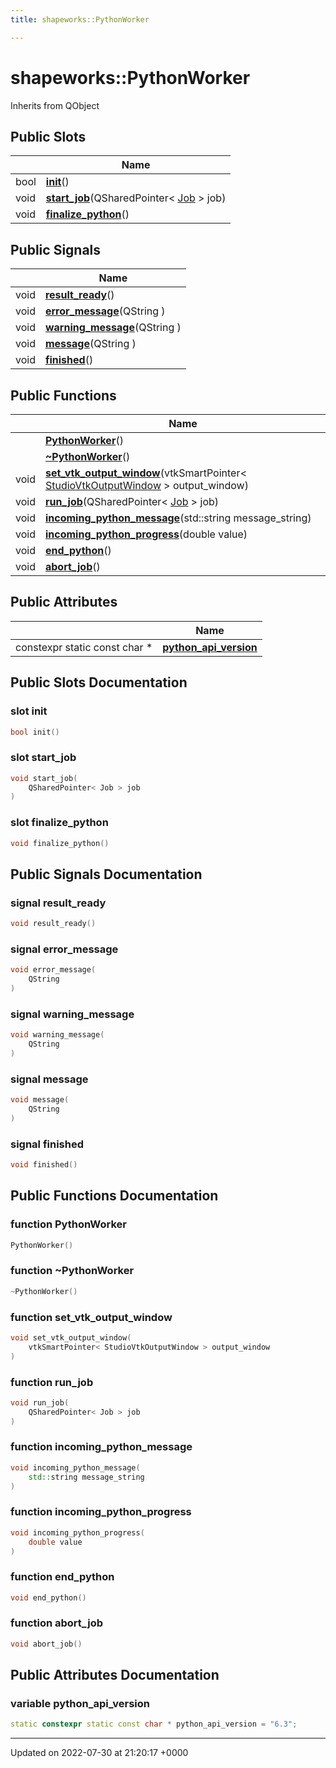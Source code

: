 ```yaml
---
title: shapeworks::PythonWorker

---
```


# shapeworks::PythonWorker





Inherits from QObject

## Public Slots

|                | Name           |
| -------------- | -------------- |
| bool | **[init](../Classes/classshapeworks_1_1PythonWorker.md#slot-init)**() |
| void | **[start_job](../Classes/classshapeworks_1_1PythonWorker.md#slot-start-job)**(QSharedPointer< [Job](../Classes/classshapeworks_1_1Job.md) > job) |
| void | **[finalize_python](../Classes/classshapeworks_1_1PythonWorker.md#slot-finalize-python)**() |

## Public Signals

|                | Name           |
| -------------- | -------------- |
| void | **[result_ready](../Classes/classshapeworks_1_1PythonWorker.md#signal-result-ready)**() |
| void | **[error_message](../Classes/classshapeworks_1_1PythonWorker.md#signal-error-message)**(QString ) |
| void | **[warning_message](../Classes/classshapeworks_1_1PythonWorker.md#signal-warning-message)**(QString ) |
| void | **[message](../Classes/classshapeworks_1_1PythonWorker.md#signal-message)**(QString ) |
| void | **[finished](../Classes/classshapeworks_1_1PythonWorker.md#signal-finished)**() |

## Public Functions

|                | Name           |
| -------------- | -------------- |
| | **[PythonWorker](../Classes/classshapeworks_1_1PythonWorker.md#function-pythonworker)**() |
| | **[~PythonWorker](../Classes/classshapeworks_1_1PythonWorker.md#function-~pythonworker)**() |
| void | **[set_vtk_output_window](../Classes/classshapeworks_1_1PythonWorker.md#function-set-vtk-output-window)**(vtkSmartPointer< [StudioVtkOutputWindow](../Classes/classshapeworks_1_1StudioVtkOutputWindow.md) > output_window) |
| void | **[run_job](../Classes/classshapeworks_1_1PythonWorker.md#function-run-job)**(QSharedPointer< [Job](../Classes/classshapeworks_1_1Job.md) > job) |
| void | **[incoming_python_message](../Classes/classshapeworks_1_1PythonWorker.md#function-incoming-python-message)**(std::string message_string) |
| void | **[incoming_python_progress](../Classes/classshapeworks_1_1PythonWorker.md#function-incoming-python-progress)**(double value) |
| void | **[end_python](../Classes/classshapeworks_1_1PythonWorker.md#function-end-python)**() |
| void | **[abort_job](../Classes/classshapeworks_1_1PythonWorker.md#function-abort-job)**() |

## Public Attributes

|                | Name           |
| -------------- | -------------- |
| constexpr static const char * | **[python_api_version](../Classes/classshapeworks_1_1PythonWorker.md#variable-python-api-version)**  |

## Public Slots Documentation

### slot init

```cpp
bool init()
```


### slot start_job

```cpp
void start_job(
    QSharedPointer< Job > job
)
```


### slot finalize_python

```cpp
void finalize_python()
```


## Public Signals Documentation

### signal result_ready

```cpp
void result_ready()
```


### signal error_message

```cpp
void error_message(
    QString 
)
```


### signal warning_message

```cpp
void warning_message(
    QString 
)
```


### signal message

```cpp
void message(
    QString 
)
```


### signal finished

```cpp
void finished()
```


## Public Functions Documentation

### function PythonWorker

```cpp
PythonWorker()
```


### function ~PythonWorker

```cpp
~PythonWorker()
```


### function set_vtk_output_window

```cpp
void set_vtk_output_window(
    vtkSmartPointer< StudioVtkOutputWindow > output_window
)
```


### function run_job

```cpp
void run_job(
    QSharedPointer< Job > job
)
```


### function incoming_python_message

```cpp
void incoming_python_message(
    std::string message_string
)
```


### function incoming_python_progress

```cpp
void incoming_python_progress(
    double value
)
```


### function end_python

```cpp
void end_python()
```


### function abort_job

```cpp
void abort_job()
```


## Public Attributes Documentation

### variable python_api_version

```cpp
static constexpr static const char * python_api_version = "6.3";
```


-------------------------------

Updated on 2022-07-30 at 21:20:17 +0000